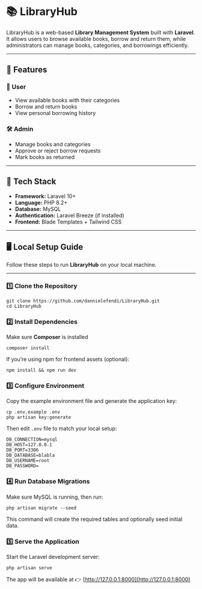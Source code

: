 # 📚 LibraryHub

LibraryHub is a web-based **Library Management System** built with **Laravel**.  
It allows users to browse available books, borrow and return them, while administrators can manage books, categories, and borrowings efficiently.

---

## 🚀 Features

### 👤 User
- View available books with their categories  
- Borrow and return books  
- View personal borrowing history

### 🛠️ Admin
- Manage books and categories  
- Approve or reject borrow requests  
- Mark books as returned  

---

## 🧰 Tech Stack

- **Framework:** Laravel 10+
- **Language:** PHP 8.2+
- **Database:** MySQL
- **Authentication:** Laravel Breeze (if installed)
- **Frontend:** Blade Templates + Tailwind CSS

---

## 🖥️ Local Setup Guide

Follow these steps to run **LibraryHub** on your local machine.

---

### 1️⃣ Clone the Repository

```
git clone https://github.com/dannielefendi/LibraryHub.git
cd LibraryHub
```

### 2️⃣ Install Dependencies

Make sure **Composer** is installed
```
composer install
```

If you’re using npm for frontend assets (optional):
```
npm install && npm run dev
```


### 3️⃣ Configure Environment
Copy the example environment file and generate the application key:

```
cp .env.example .env
php artisan key:generate
```
Then edit `.env` file to match your local setup:
```
DB_CONNECTION=mysql
DB_HOST=127.0.0.1
DB_PORT=3306
DB_DATABASE=blabla
DB_USERNAME=root
DB_PASSWORD=
```

### 4️⃣ Run Database Migrations
Make sure MySQL is running, then run:
```
php artisan migrate --seed
```
This command will create the required tables and optionally seed initial data.

### 5️⃣ Serve the Application
Start the Laravel development server:
```
php artisan serve
```
The app will be available at 👉 [http://127.0.0.1:8000](http://127.0.0.1:8000)
